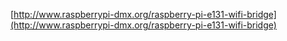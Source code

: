 [http://www.raspberrypi-dmx.org/raspberry-pi-e131-wifi-bridge](http://www.raspberrypi-dmx.org/raspberry-pi-e131-wifi-bridge)